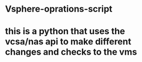 # Vsphere-oprations-script

# this is a python that uses the vcsa/nas api to make different changes and checks to the vms
